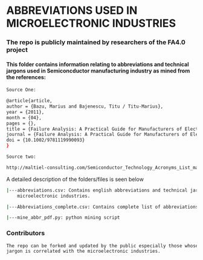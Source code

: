 # ABBREVIATIONS USED IN MICROELECTRONIC INDUSTRIES

### The repo is publicly maintained by researchers of the FA4.0 project
#### This folder contains information relating to abbreviations and technical jargons used in Semiconcductor manufacturing industry as mined from the references:

```bash
Source One:
```

```bash
@article{article,
author = {Bazu, Marius and Bajenescu, Titu / Titu-Marius},
year = {2011},
month = {04},
pages = {},
title = {Failure Analysis: A Practical Guide for Manufacturers of Electronic Components and Systems},
journal = {Failure Analysis: A Practical Guide for Manufacturers of Electronic Components and Systems},
doi = {10.1002/9781119990093}
}
```

```bash
Source two:
```

```bash
http://maltiel-consulting.com/Semiconductor_Technology_Acronyms_List_maltiel_consulting.htm#B
```


A detailed description of the folders/files is seen below

```bash
|---abbreviations.csv: Contains english abbreviations and technical jargons used in the 
    microelectronic industries.

|---Abbreviations_complete.csv: Contains complete list of abbreviations

|---mine_abbr_pdf.py: python mining script

```

### Contributors
```bash
The repo can be forked and updated by the public especially those whose domain 
jargon is correlated with the microelectronic industries.
	
```

